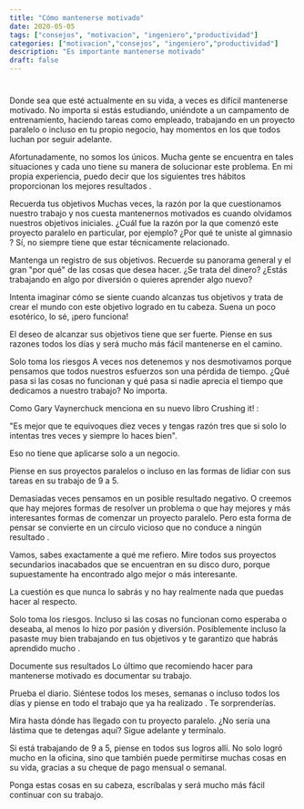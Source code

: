 ```yaml
---
title: "Cómo mantenerse motivado"
date: 2020-05-05
tags: ["consejos", "motivacion", "ingeniero","productividad"]
categories: ["motivacion","consejos", "ingeniero","productividad"]
description: "Es importante mantenerse motivado"
draft: false
---
```


# 
Donde sea que esté actualmente en su vida, a veces es difícil mantenerse motivado. No importa si estás estudiando, uniéndote a un campamento de entrenamiento, haciendo tareas como empleado, trabajando en un proyecto paralelo o incluso en tu propio negocio, hay momentos en los que todos luchan por seguir adelante.

Afortunadamente, no somos los únicos. Mucha gente se encuentra en tales situaciones y cada uno tiene su manera de solucionar este problema. En mi propia experiencia, puedo decir que los siguientes tres hábitos proporcionan los mejores resultados .

Recuerda tus objetivos
Muchas veces, la razón por la que cuestionamos nuestro trabajo y nos cuesta mantenernos motivados es cuando olvidamos nuestros objetivos iniciales. ¿Cuál fue la razón por la que comenzó este proyecto paralelo en particular, por ejemplo? ¿Por qué te uniste al gimnasio ? Sí, no siempre tiene que estar técnicamente relacionado.

Mantenga un registro de sus objetivos. Recuerde su panorama general y el gran "por qué" de las cosas que desea hacer. ¿Se trata del dinero? ¿Estás trabajando en algo por diversión o quieres aprender algo nuevo?

Intenta imaginar cómo se siente cuando alcanzas tus objetivos y trata de crear el mundo con este objetivo logrado en tu cabeza. Suena un poco esotérico, lo sé, ¡pero funciona!

El deseo de alcanzar sus objetivos tiene que ser fuerte. Piense en sus razones todos los días y será mucho más fácil mantenerse en el camino.

Solo toma los riesgos
A veces nos detenemos y nos desmotivamos porque pensamos que todos nuestros esfuerzos son una pérdida de tiempo. ¿Qué pasa si las cosas no funcionan y qué pasa si nadie aprecia el tiempo que dedicamos a nuestro trabajo? No importa.

Como Gary Vaynerchuck menciona en su nuevo libro Crushing it! :

"Es mejor que te equivoques diez veces y tengas razón tres que si solo lo intentas tres veces y siempre lo haces bien".

Eso no tiene que aplicarse solo a un negocio.

Piense en sus proyectos paralelos o incluso en las formas de lidiar con sus tareas en su trabajo de 9 a 5.

Demasiadas veces pensamos en un posible resultado negativo. O creemos que hay mejores formas de resolver un problema o que hay mejores y más interesantes formas de comenzar un proyecto paralelo. Pero esta forma de pensar se convierte en un círculo vicioso que no conduce a ningún resultado .

Vamos, sabes exactamente a qué me refiero. Mire todos sus proyectos secundarios inacabados que se encuentran en su disco duro, porque supuestamente ha encontrado algo mejor o más interesante.

La cuestión es que nunca lo sabrás y no hay realmente nada que puedas hacer al respecto.

Solo toma los riesgos. Incluso si las cosas no funcionan como esperaba o deseaba, al menos lo hizo por pasión y diversión. Posiblemente incluso la pasaste muy bien trabajando en tus objetivos y te garantizo que habrás aprendido mucho .

Documente sus resultados
Lo último que recomiendo hacer para mantenerse motivado es documentar su trabajo.

Prueba el diario. Siéntese todos los meses, semanas o incluso todos los días y piense en todo el trabajo que ya ha realizado . Te sorprenderías.

Mira hasta dónde has llegado con tu proyecto paralelo. ¿No sería una lástima que te detengas aquí? Sigue adelante y termínalo.

Si está trabajando de 9 a 5, piense en todos sus logros allí. No solo logró mucho en la oficina, sino que también puede permitirse muchas cosas en su vida, gracias a su cheque de pago mensual o semanal.

Ponga estas cosas en su cabeza, escríbalas y será mucho más fácil continuar con su trabajo.